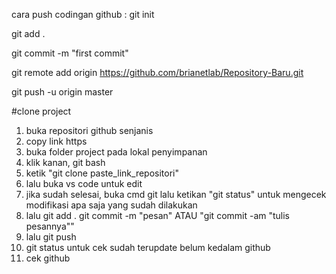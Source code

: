 cara push codingan github :
git init

git add .

git commit -m "first commit"

git remote add origin https://github.com/brianetlab/Repository-Baru.git

git push -u origin master


#clone project
1. buka repositori github senjanis
2. copy link https
3. buka folder project pada lokal penyimpanan
4. klik kanan, git bash
5. ketik "git clone paste_link_repositori"
6. lalu buka vs code untuk edit
7. jika sudah selesai, buka cmd git lalu ketikan "git status" untuk mengecek modifikasi apa saja yang sudah dilakukan
9. lalu 
git add .
git commit -m "pesan"
ATAU 
"git commit -am "tulis pesannya""
10. lalu git push
11. git status untuk cek sudah terupdate belum kedalam github
12. cek github

